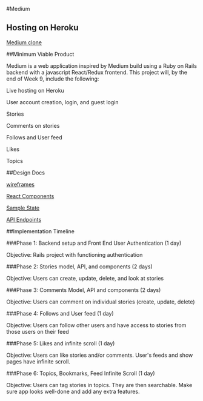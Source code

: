 #Medium

## Hosting on Heroku

[Medium clone](https://medium-cloned.herokuapp.com/)

##Minimum Viable Product

Medium is a web application inspired by Medium build using a Ruby on Rails backend with a javascript React/Redux frontend. This project will, by the end of Week 9, include the following:

  Live hosting on Heroku

  User account creation, login, and guest login

  Stories

  Comments on stories

  Follows and User feed

  Likes

  Topics

##Design Docs

[wireframes](./wireframes)

[React Components](component-hierarchy.md)

[Sample State](sample-state.md)

[API Endpoints](api-endpoints.md)

##Implementation Timeline

###Phase 1: Backend setup and Front End User Authentication (1 day)

Objective: Rails project with functioning authentication

###Phase 2: Stories model, API, and components (2 days)

Objective: Users can create, update, delete, and look at stories

###Phase 3: Comments Model, API and components (2 days)

Objective: Users can comment on individual stories (create, update, delete)

###Phase 4: Follows and User feed (1 day)

Objective: Users can follow other users and have access to stories from those users on their feed

###Phase 5: Likes and infinite scroll (1 day)

Objective: Users can like stories and/or comments. User's feeds and show pages have infinite scroll.

###Phase 6: Topics, Bookmarks, Feed Infinite Scroll (1 day)

Objective: Users can tag stories in topics. They are then searchable. Make sure app looks well-done and add any extra features.
